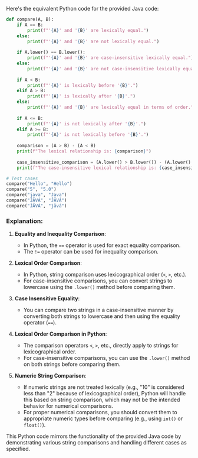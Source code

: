  Here's the equivalent Python code for the provided Java code:

```python
def compare(A, B):
    if A == B:
        print(f"'{A}' and '{B}' are lexically equal.")
    else:
        print(f"'{A}' and '{B}' are not lexically equal.")
    
    if A.lower() == B.lower():
        print(f"'{A}' and '{B}' are case-insensitive lexically equal.")
    else:
        print(f"'{A}' and '{B}' are not case-insensitive lexically equal.")
    
    if A < B:
        print(f"'{A}' is lexically before '{B}'.")
    elif A > B:
        print(f"'{A}' is lexically after '{B}'.")
    else:
        print(f"'{A}' and '{B}' are lexically equal in terms of order.")
    
    if A <= B:
        print(f"'{A}' is not lexically after '{B}'.")
    elif A >= B:
        print(f"'{A}' is not lexically before '{B}'.")
    
    comparison = (A > B) - (A < B)
    print(f"The lexical relationship is: {comparison}")
    
    case_insensitive_comparison = (A.lower() > B.lower()) - (A.lower() < B.lower())
    print(f"The case-insensitive lexical relationship is: {case_insensitive_comparison}")

# Test cases
compare("Hello", "Hello")
compare("5", "5.0")
compare("java", "Java")
compare("ĴÃVÁ", "ĴÃVÁ")
compare("ĴÃVÁ", "ĵãvá")
```

### Explanation:
1. **Equality and Inequality Comparison**:
   - In Python, the `==` operator is used for exact equality comparison.
   - The `!=` operator can be used for inequality comparison.

2. **Lexical Order Comparison**:
   - In Python, string comparison uses lexicographical order (`<`, `>`, etc.).
   - For case-insensitive comparisons, you can convert strings to lowercase using the `.lower()` method before comparing them.

3. **Case Insensitive Equality**:
   - You can compare two strings in a case-insensitive manner by converting both strings to lowercase and then using the equality operator (`==`).

4. **Lexical Order Comparison in Python**:
   - The comparison operators `<`, `>`, etc., directly apply to strings for lexicographical order.
   - For case-insensitive comparisons, you can use the `.lower()` method on both strings before comparing them.

5. **Numeric String Comparison**:
   - If numeric strings are not treated lexically (e.g., "10" is considered less than "2" because of lexicographical order), Python will handle this based on string comparison, which may not be the intended behavior for numerical comparisons.
   - For proper numerical comparisons, you should convert them to appropriate numeric types before comparing (e.g., using `int()` or `float()`).

This Python code mirrors the functionality of the provided Java code by demonstrating various string comparisons and handling different cases as specified.

